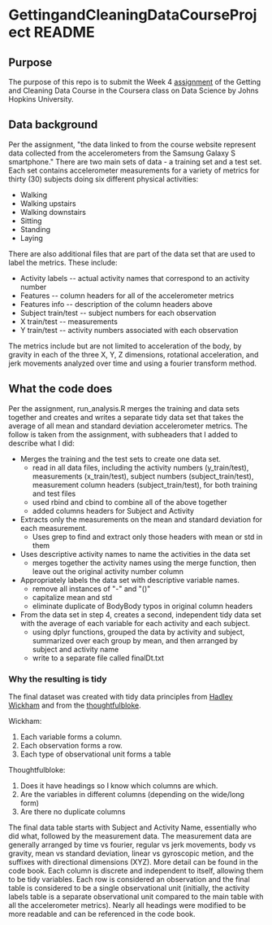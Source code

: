 # GettingandCleaningDataCourseProject README

## Purpose
The purpose of this repo is to submit the Week 4 [assignment](https://www.coursera.org/learn/data-cleaning/peer/FIZtT/getting-and-cleaning-data-course-project) of the Getting and Cleaning Data Course in the Coursera class on Data Science by Johns Hopkins University.

## Data background
Per the assignment, "the data linked to from the course website represent data collected from the accelerometers from the Samsung Galaxy S smartphone." There are two main sets of data - a training set and a test set. Each set contains accelerometer measurements for a variety of metrics for thirty (30) subjects doing six different physical activities:
* Walking
* Walking upstairs
* Walking downstairs
* Sitting
* Standing
* Laying

There are also additional files that are part of the data set that are used to label the metrics. These include:
* Activity labels -- actual activity names that correspond to an activity number 
* Features -- column headers for all of the accelerometer metrics
* Features info -- description of the column headers above
* Subject train/test -- subject numbers for each observation
* X train/test -- measurements
* Y train/test -- activity numbers associated with each observation

The metrics include but are not limited to acceleration of the body, by gravity in each of the three X, Y, Z dimensions, rotational acceleration, and jerk movements analyzed over time and using a fourier transform method.

## What the code does
Per the assignment, run_analysis.R merges the training and data sets together and creates and writes a separate tidy data set that takes the average of all mean and standard deviation accelerometer metrics. The follow is taken from the assignment, with subheaders that I added to describe what I did:

* Merges the training and the test sets to create one data set.
  * read in all data files, including the activity numbers (y_train/test), measurements (x_train/test), subject numbers (subject_train/test), measurement column headers (subject_train/test), for both training and test files
  * used rbind and cbind to combine all of the above together
  * added columns headers for Subject and Activity
* Extracts only the measurements on the mean and standard deviation for each measurement.
  * Uses grep to find and extract only those headers with mean or std in them
* Uses descriptive activity names to name the activities in the data set
  * merges together the activity names using the merge function, then leave out the original activity number column
* Appropriately labels the data set with descriptive variable names.
  * remove all instances of "-" and "()"
  * capitalize mean and std
  * eliminate duplicate of BodyBody typos in original column headers
* From the data set in step 4, creates a second, independent tidy data set with the average of each variable for each activity and each subject.
  * using dplyr functions, grouped the data by activity and subject, summarized over each group by mean, and then arranged by subject and activity name
  * write to a separate file called finalDt.txt

### Why the resulting is tidy
The final dataset was created with tidy data principles from [Hadley Wickham](http://vita.had.co.nz/papers/tidy-data.pdf) and from the [thoughtfulbloke](https://thoughtfulbloke.wordpress.com/2015/09/09/getting-and-cleaning-the-assignment/).

Wickham:
1. Each variable forms a column.
2. Each observation forms a row.
3. Each type of observational unit forms a table

Thoughtfulbloke:
1. Does it have headings so I know which columns are which.
2. Are the variables in different columns (depending on the wide/long form)
3. Are there no duplicate columns

The final data table starts with Subject and Activity Name, essentially who did what, followed by the measurement data. The measurement data are generally arranged by time vs fourier, regular vs jerk movements, body vs gravity, mean vs standard deviation, linear vs gyroscopic metion, and the suffixes with directional dimensions (XYZ). More detail can be found in the code book. Each column is discrete and independent to itself, allowing them to be tidy variables. Each row is considered an observation and the final table is considered to be a single observational unit (initially, the activity labels table is a separate observational unit compared to the main table with all the accelerometer metrics). Nearly all headings were modified to be more readable and can be referenced in the code book.



